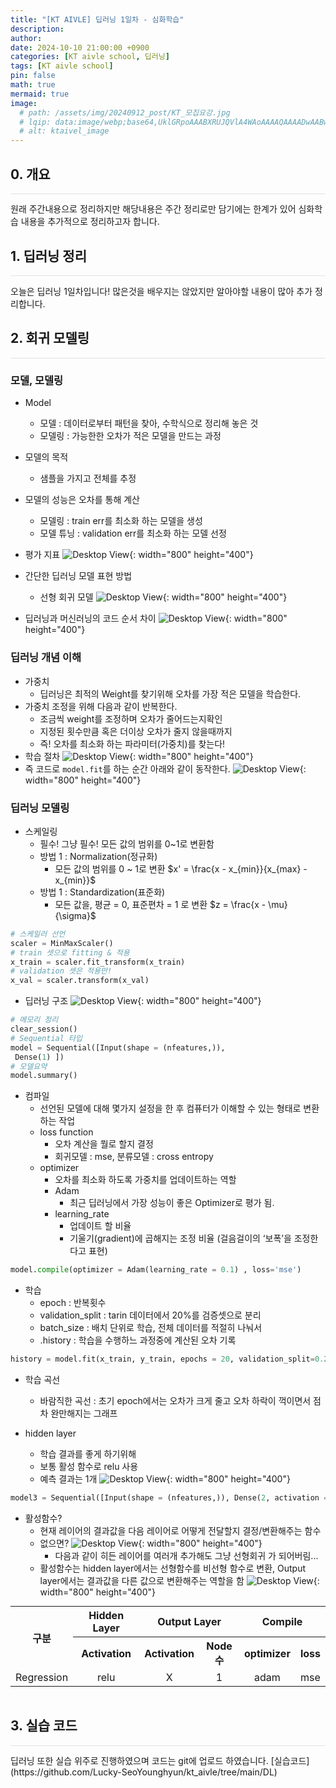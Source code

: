 ```yaml
---
title: "[KT AIVLE] 딥러닝 1일차 - 심화학습"
description: 
author:
date: 2024-10-10 21:00:00 +0900
categories: [KT aivle school, 딥러닝]
tags: [KT aivle school]
pin: false
math: true
mermaid: true
image:
  # path: /assets/img/20240912_post/KT_모집요강.jpg
  # lqip: data:image/webp;base64,UklGRpoAAABXRUJQVlA4WAoAAAAQAAAADwAABwAAQUxQSDIAAAARL0AmbZurmr57yyIiqE8oiG0bejIYEQTgqiDA9vqnsUSI6H+oAERp2HZ65qP/VIAWAFZQOCBCAAAA8AEAnQEqEAAIAAVAfCWkAALp8sF8rgRgAP7o9FDvMCkMde9PK7euH5M1m6VWoDXf2FkP3BqV0ZYbO6NA/VFIAAAA
  # alt: ktaivel_image
---
```



## **0. 개요**
<hr style="height: 0.5px; background-color: rgba(0, 0, 0, .1); border: none;" /> 
원래 주간내용으로 정리하지만 해당내용은 주간 정리로만 담기에는 한계가 있어 심화학습 내용을 추가적으로 정리하고자 합니다.

## **1. 딥러닝 정리**
<hr style="height: 0.5px; background-color: rgba(0, 0, 0, .1); border: none;" /> 
오늘은 딥러닝 1일차입니다! 많은것을 배우지는 않았지만 알아야할 내용이 많아 추가 정리합니다.

## **2. 회귀 모델링**
<hr style="height: 0.5px; background-color: rgba(0, 0, 0, .1); border: none;" /> 

### 모델, 모델링
- Model
  - 모델 : 데이터로부터 패턴을 찾아, 수학식으로 정리해 놓은 것
  - 모델링 : 가능한한 오차가 적은 모델을 만드는 과정
- 모델의 목적
  - 샘플을 가지고 전체를 추정
- 모델의 성능은 오차를 통해 계산
  - 모델링 : train err를 최소화 하는 모델을 생성
  - 모델 튜닝 : validation err를 최소화 하는 모델 선정
- 평가 지표
![Desktop View](/assets/img/20241011_post/performance_metrics.JPG){: width="800" height="400"}

- 간단한 딥러닝 모델 표현 방법
  - 선형 회귀 모델
![Desktop View](/assets/img/20241011_post/model.JPG){: width="800" height="400"}


- 딥러닝과 머신러닝의 코드 순서 차이
![Desktop View](/assets/img/20241011_post/code_step.JPG){: width="800" height="400"}

### 딥러닝 개념 이해
- 가중치
  - 딥러닝은 최적의 Weight를 찾기위해 오차를 가장 적은 모델을 학습한다.
- 가중치 조정을 위해 다음과 같이 반복한다.
  - 조금씩 weight를 조정하며 오차가 줄어드는지확인
  - 지정된 횟수만큼 혹은 더이상 오차가 줄지 않을때까지
  - 즉! 오차를 최소화 하는 파라미터(가중치)를 찾는다!
- 학습 절차
![Desktop View](/assets/img/20241011_post/model_step.JPG){: width="800" height="400"}
- 즉 코드로 `model.fit`를 하는 순간 아래와 같이 동작한다.
![Desktop View](/assets/img/20241011_post/model_fit.JPG){: width="800" height="400"}

### 딥러닝 모델링
- 스케일링
  - 필수! 그냥 필수! 모든 값의 범위를 0~1로 변환함
  - 방법 1 : Normalization(정규화)
    - 모든 값의 범위를 0 ~ 1로 변환
    $x' = \frac{x - x_{min}}{x_{max} - x_{min}}$
  - 방법 1 : Standardization(표준화)
    - 모든 값을, 평균 = 0, 표준편차 = 1 로 변환
    $z = \frac{x - \mu}{\sigma}$

```python
# 스케일러 선언
scaler = MinMaxScaler()
# train 셋으로 fitting & 적용
x_train = scaler.fit_transform(x_train)
# validation 셋은 적용만!
x_val = scaler.transform(x_val)
```

- 딥러닝 구조
![Desktop View](/assets/img/20241011_post/dl_structured.JPG){: width="800" height="400"}

```python
# 메모리 정리
clear_session()
# Sequential 타입
model = Sequential([Input(shape = (nfeatures,)),
 Dense(1) ])
# 모델요약
model.summary()
```

- 컴파일
  - 선언된 모델에 대해 몇가지 설정을 한 후 컴퓨터가 이해할 수 있는 형태로 변환하는 작업
  - loss function
    - 오차 계산을 뭘로 할지 결정
    - 회귀모델 : mse, 분류모델 : cross entropy
  - optimizer
    - 오차를 최소화 하도록 가중치를 업데이트하는 역할
    - Adam
      - 최근 딥러닝에서 가장 성능이 좋은 Optimizer로 평가 됨.
    - learning_rate
      - 업데이트 할 비율
      - 기울기(gradient)에 곱해지는 조정 비율
      (걸음걸이의 ‘보폭’을 조정한다고 표현)

```python
model.compile(optimizer = Adam(learning_rate = 0.1) , loss='mse')
```

- 학습
  - epoch : 반복횟수
  - validation_split : tarin 데이터에서 20%를 검증셋으로 분리
  - batch_size : 배치 단위로 학습, 전체 데이터를 적절히 나눠서
  - .history : 학습을 수행하느 과정중에 계산된 오차 기록

```python
history = model.fit(x_train, y_train, epochs = 20, validation_split=0.2).history
```

- 학습 곡선
  - 바람직한 곡선 : 초기 epoch에서는 오차가 크게 줄고 오차 하락이 꺽이면서 점차 완만해지는 그래프

- hidden layer
  - 학습 결과를 좋게 하기위해
  - 보통 활성 함수로 relu 사용
  - 예측 결과는 1개
![Desktop View](/assets/img/20241011_post/hidden_layer.JPG){: width="800" height="400"}

```python
model3 = Sequential([Input(shape = (nfeatures,)), Dense(2, activation = 'relu'), Dense(1) ])
```
- 활성함수?
  - 현재 레이어의 결과값을 다음 레이어로 어떻게 전달할지 결정/변환해주는 함수
  - 없으면?
![Desktop View](/assets/img/20241011_post/activation_function.JPG){: width="800" height="400"}
    - 다음과 같이 히든 레이어를 여러개 추가해도 그냥 선형회귀 가 되어버림...
  - 활성함수는 hidden layer에서는 선형함수를 비선형 함수로 변환, Output layer에서는 결과값을 다른 값으로 변환해주는 역할을 함
![Desktop View](/assets/img/20241011_post/Relu.JPG){: width="800" height="400"}

<div style="text-align: center;">
  <table border="0" cellpadding="5" cellspacing="0" style="margin: 0 auto;">
    <tr>
      <th rowspan="2" style="text-align: center;">구분</th>
      <th colspan="1" style="text-align: center;">Hidden Layer</th>
      <th colspan="2" style="text-align: center;">Output Layer</th>
      <th colspan="2" style="text-align: center;">Compile</th>
    </tr>
    <tr>
      <th style="text-align: center;">Activation</th>
      <th style="text-align: center;">Activation</th>
      <th style="text-align: center;">Node수</th>
      <th style="text-align: center;">optimizer</th>
      <th style="text-align: center;">loss</th>
    </tr>
    <tr>
      <td style="text-align: center;">Regression</td>
      <td style="text-align: center;">relu</td>
      <td style="text-align: center;">X</td>
      <td style="text-align: center;">1</td>
      <td style="text-align: center;">adam</td>
      <td style="text-align: center;">mse</td>
    </tr>
  </table>
</div>

<br>

## **3. 실습 코드**
<hr style="height: 0.5px; background-color: rgba(0, 0, 0, .1); border: none;" /> 
딥러닝 또한 실습 위주로 진행하였으며 코드는 git에 업로드 하였습니다.  
[실습코드](https://github.com/Lucky-SeoYounghyun/kt_aivle/tree/main/DL)